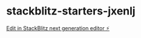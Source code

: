 # stackblitz-starters-jxenlj

[Edit in StackBlitz next generation editor ⚡️](https://stackblitz.com/~/github.com/sjv17/stackblitz-starters-jxenlj)